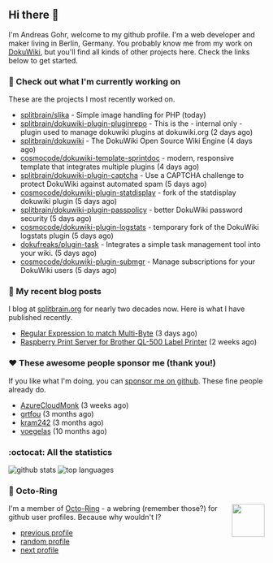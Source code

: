## Hi there :wave:

I'm Andreas Gohr, welcome to my github profile. I'm a web developer and maker living in Berlin, Germany. You probably know me from my work on [DokuWiki](https://github.com/splitbrain/dokuwiki), but you'll find all kinds of other projects here. Check the links below to get started.

### :hammer: Check out what I'm currently working on

These are the projects I most recently worked on.


- [splitbrain/slika](https://github.com/splitbrain/slika) - Simple image handling for PHP (today)
- [splitbrain/dokuwiki-plugin-pluginrepo](https://github.com/splitbrain/dokuwiki-plugin-pluginrepo) - This is the - internal only - plugin used to manage dokuwiki plugins at dokuwiki.org (2 days ago)
- [splitbrain/dokuwiki](https://github.com/splitbrain/dokuwiki) - The DokuWiki Open Source Wiki Engine (4 days ago)
- [cosmocode/dokuwiki-template-sprintdoc](https://github.com/cosmocode/dokuwiki-template-sprintdoc) - modern, responsive template that integrates multiple plugins (4 days ago)
- [splitbrain/dokuwiki-plugin-captcha](https://github.com/splitbrain/dokuwiki-plugin-captcha) - Use a CAPTCHA challenge to protect DokuWiki against automated spam (5 days ago)
- [cosmocode/dokuwiki-plugin-statdisplay](https://github.com/cosmocode/dokuwiki-plugin-statdisplay) - fork of the statdisplay dokuwiki plugin (5 days ago)
- [splitbrain/dokuwiki-plugin-passpolicy](https://github.com/splitbrain/dokuwiki-plugin-passpolicy) - better DokuWiki password security (5 days ago)
- [cosmocode/dokuwiki-plugin-logstats](https://github.com/cosmocode/dokuwiki-plugin-logstats) - temporary fork of the DokuWiki logstats plugin (5 days ago)
- [dokufreaks/plugin-task](https://github.com/dokufreaks/plugin-task) - Integrates a simple task management tool into your wiki. (5 days ago)
- [cosmocode/dokuwiki-plugin-submgr](https://github.com/cosmocode/dokuwiki-plugin-submgr) - Manage subscriptions for your DokuWiki users (5 days ago)

### :scroll: My recent blog posts

I blog at [splitbrain.org](https://www.splitbrain.org) for nearly two decades now. Here is what I have published recently.


- [Regular Expression to match Multi-Byte](https://www.splitbrain.org/blog/2020-09/03-regexp_to_match_multibyte_character) (3 days ago)
- [Raspberry Print Server for Brother QL-500 Label Printer](https://www.splitbrain.org/blog/2020-08/18-raspberry_print_server_for_brother_ql-500_label_printer_no_cups) (2 weeks ago)

### :hearts:️ These awesome people sponsor me (thank you!)

If you like what I'm doing, you can [sponsor me on github](https://github.com/sponsors/splitbrain). These fine people already do.


- [AzureCloudMonk](https://github.com/AzureCloudMonk) (3 weeks ago)
- [grtfou](https://github.com/grtfou) (3 months ago)
- [kram242](https://github.com/kram242) (3 months ago)
- [voegelas](https://github.com/voegelas) (10 months ago)

### :octocat: All the statistics

 ![github stats](https://github-readme-stats.vercel.app/api?username=splitbrain&show_icons=true&hide_title=true)
![top languages](https://github-readme-stats.vercel.app/api/top-langs/?username=splitbrain&layout=compact)


### :octopus: Octo-Ring

<img width="64" height="65" src="https://octo-ring.com/static/img/octo.png" align="right" alt="">

I'm a member of [Octo-Ring](https://octo-ring.com/) - a webring (remember those?) for github user profiles. Because why wouldn't I? 

* [previous profile](https://octo-ring.com/p/splitbrain/prev)
* [random profile](https://octo-ring.com/p/splitbrain/random)
* [next profile](https://octo-ring.com/p/splitbrain/next)

